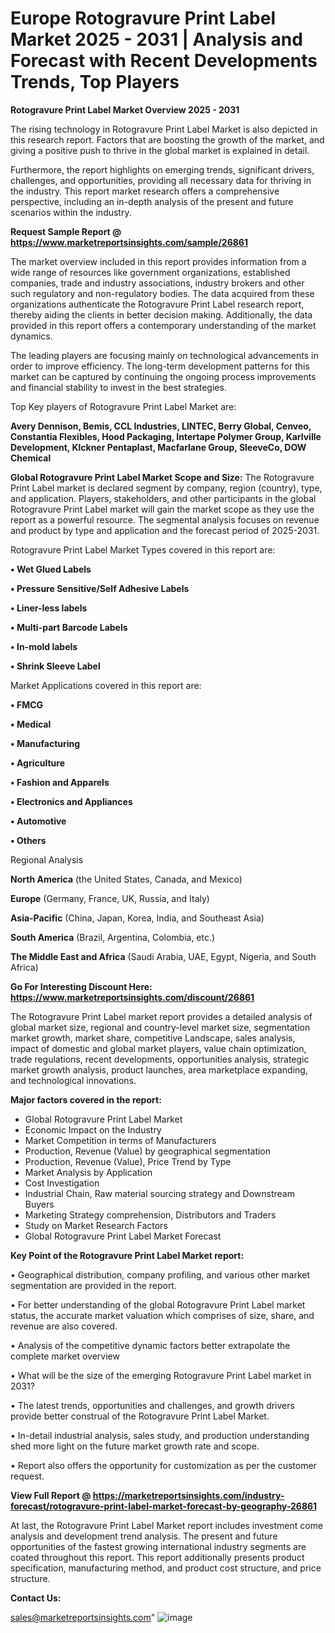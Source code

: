  # Europe Rotogravure Print Label Market 2025 - 2031 | Analysis and Forecast with Recent Developments Trends, Top Players

<Strong> Rotogravure Print Label Market Overview 2025 - 2031</strong>

The rising technology in Rotogravure Print Label Market is also depicted in this research report. Factors that are boosting the growth of the market, and giving a positive push to thrive in the global market is explained in detail.

Furthermore, the report highlights on emerging trends, significant drivers, challenges, and opportunities, providing all necessary data for thriving in the industry. This report market research offers a comprehensive perspective, including an in-depth analysis of the present and future scenarios within the industry.

<strong>Request Sample Report @ <a href=https://www.marketreportsinsights.com/sample/26861>https://www.marketreportsinsights.com/sample/26861</a></strong>

The market overview included in this report provides information from a wide range of resources like government organizations, established companies, trade and industry associations, industry brokers and other such regulatory and non-regulatory bodies. The data acquired from these organizations authenticate the Rotogravure Print Label research report, thereby aiding the clients in better decision making. Additionally, the data provided in this report offers a contemporary understanding of the market dynamics.

The leading players are focusing mainly on technological advancements in order to improve efficiency. The long-term development patterns for this market can be captured by continuing the ongoing process improvements and financial stability to invest in the best strategies.

Top Key players of Rotogravure Print Label Market are:

<strong>Avery Dennison, Bemis, CCL Industries, LINTEC, Berry Global, Cenveo, Constantia Flexibles, Hood Packaging, Intertape Polymer Group, Karlville Development, Klckner Pentaplast, Macfarlane Group, SleeveCo, DOW Chemical</strong>

<strong><b>Global Rotogravure Print Label Market Scope and Size:</b></strong>
The Rotogravure Print Label market is declared segment by company, region (country), type, and application. Players, stakeholders, and other participants in the global Rotogravure Print Label market will gain the market scope as they use the report as a powerful resource. The segmental analysis focuses on revenue and product by type and application and the forecast period of 2025-2031.

Rotogravure Print Label Market Types covered in this report are:

<strong>• Wet Glued Labels

• Pressure Sensitive/Self Adhesive Labels

• Liner-less labels

• Multi-part Barcode Labels

• In-mold labels

• Shrink Sleeve Label</strong>

Market Applications covered in this report are:

<strong>• FMCG

• Medical

• Manufacturing

• Agriculture

• Fashion and Apparels

• Electronics and Appliances

• Automotive

• Others</strong> 

Regional Analysis

<strong>North America</strong> (the United States, Canada, and Mexico)

<strong>Europe</strong> (Germany, France, UK, Russia, and Italy)

<strong>Asia-Pacific</strong> (China, Japan, Korea, India, and Southeast Asia)

<strong>South America</strong> (Brazil, Argentina, Colombia, etc.)

<strong>The Middle East and Africa</strong> (Saudi Arabia, UAE, Egypt, Nigeria, and South Africa)

<strong>Go For Interesting Discount Here: <a href=https://www.marketreportsinsights.com/discount/26861>https://www.marketreportsinsights.com/discount/26861</a></strong>

The Rotogravure Print Label market report provides a detailed analysis of global market size, regional and country-level market size, segmentation market growth, market share, competitive Landscape, sales analysis, impact of domestic and global market players, value chain optimization, trade regulations, recent developments, opportunities analysis, strategic market growth analysis, product launches, area marketplace expanding, and technological innovations.

<strong><b>Major factors covered in the report:</b></strong>
<ul>
  <li>Global Rotogravure Print Label Market </li>
  <li>Economic Impact on the Industry</li>
  <li>Market Competition in terms of Manufacturers</li>
  <li>Production, Revenue (Value) by geographical segmentation</li>
  <li>Production, Revenue (Value), Price Trend by Type</li>
  <li>Market Analysis by Application</li>
  <li>Cost Investigation</li>
  <li>Industrial Chain, Raw material sourcing strategy and Downstream Buyers</li>
  <li>Marketing Strategy comprehension, Distributors and Traders</li>
  <li>Study on Market Research Factors</li>
  <li>Global Rotogravure Print Label Market Forecast</li>
</ul>

<strong><b>Key Point of the Rotogravure Print Label Market report:</b></strong>

• Geographical distribution, company profiling, and various other market segmentation are provided in the report.

• For better understanding of the global Rotogravure Print Label market status, the accurate market valuation which comprises of size, share, and revenue are also covered.

• Analysis of the competitive dynamic factors better extrapolate the complete market overview

• What will be the size of the emerging Rotogravure Print Label market in 2031?

• The latest trends, opportunities and challenges, and growth drivers provide better construal of the Rotogravure Print Label Market.

• In-detail industrial analysis, sales study, and production understanding shed more light on the future market growth rate and scope.

• Report also offers the opportunity for customization as per the customer request.

<strong><b>View Full Report @ <a href=https://marketreportsinsights.com/industry-forecast/rotogravure-print-label-market-forecast-by-geography-26861>https://marketreportsinsights.com/industry-forecast/rotogravure-print-label-market-forecast-by-geography-26861</a></b></strong>


At last, the Rotogravure Print Label Market report includes investment come analysis and development trend analysis. The present and future opportunities of the fastest growing international industry segments are coated throughout this report. This report additionally presents product specification, manufacturing method, and product cost structure, and price structure.

<strong>Contact Us:</strong>

sales@marketreportsinsights.com"
![image](https://github.com/user-attachments/assets/702856c9-66c0-4d91-8302-b4f00ba5be45)
